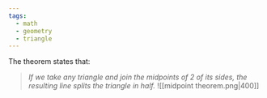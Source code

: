 ```yaml
---
tags:
  - math
  - geometry
  - triangle
---
```

The theorem states that:

> *If we take any triangle and join the midpoints of 2 of its sides, the resulting line splits the triangle in half.*
![[midpoint theorem.png|400]]
